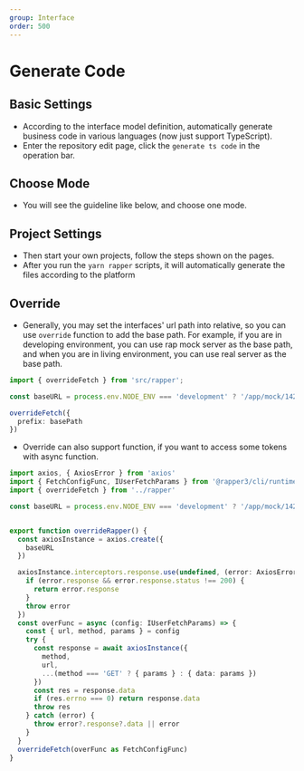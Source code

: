 ```yaml
---
group: Interface
order: 500
---
```


# Generate Code

## Basic Settings
- According to the interface model definition, automatically generate business code in various languages (now just support TypeScript).
- Enter the repository edit page, click the `generate ts code` in the operation bar.
<code src="./interface/component/button_code.tsx" inline=true></code>
## Choose Mode
- You will see the guideline like below, and choose one mode.
<code src="./interface/component/mode.tsx" inline=true></code>
## Project Settings
- Then start your own projects, follow the steps shown on the pages.
- After you run the `yarn rapper` scripts, it will automatically generate the files according to the platform

<code src="./interface/component/steps.tsx" inline=true></code>
## Override
- Generally, you may set the interfaces' url path into relative, so you can use `override` function to add the base path. For example, if you are in developing environment, you can use rap mock server as the base path, and when you are in living environment, you can use real server as the base path.

``` ts
import { overrideFetch } from 'src/rapper';

const baseURL = process.env.NODE_ENV === 'development' ? '/app/mock/142/post/' : '/'

overrideFetch({
  prefix: basePath
})

```

- Override can also support function, if you want to access some tokens with async function.

``` ts
import axios, { AxiosError } from 'axios'
import { FetchConfigFunc, IUserFetchParams } from '@rapper3/cli/runtime/commonLib'
import { overrideFetch } from '../rapper'

const baseURL = process.env.NODE_ENV === 'development' ? '/app/mock/142/post/' : '/'


export function overrideRapper() {
  const axiosInstance = axios.create({
    baseURL
  })

  axiosInstance.interceptors.response.use(undefined, (error: AxiosError) => {
    if (error.response && error.response.status !== 200) {
      return error.response
    }
    throw error
  })
  const overFunc = async (config: IUserFetchParams) => {
    const { url, method, params } = config
    try {
      const response = await axiosInstance({
        method,
        url,
        ...(method === 'GET' ? { params } : { data: params })
      })
      const res = response.data
      if (res.errno === 0) return response.data
      throw res
    } catch (error) {
      throw error?.response?.data || error
    }
  }
  overrideFetch(overFunc as FetchConfigFunc)
}

```
